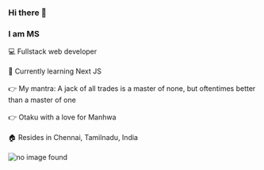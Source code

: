 ### Hi there 👋

<h3>I am MS</h3>

<div>💻 Fullstack web developer</div>
<br>
<div>🌱 Currently learning Next JS </div>
<br>
<div>👉 My mantra: A jack of all trades is a master of none, but oftentimes better than a master of one</div>
<br>
<div>👉 Otaku with a love for Manhwa</div>
<br>
<div>🏠 Resides in Chennai, Tamilnadu, India</div>
<br>

<img src="https://github-profile-trophy.vercel.app/?username=versatilemage&theme=tokyonight&margin-w=15" alt="no image found">
